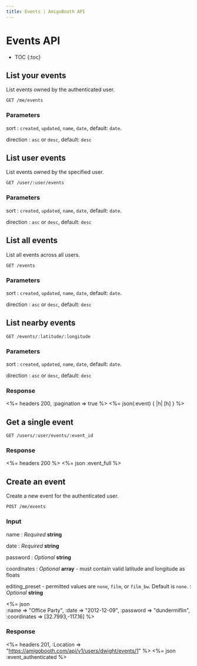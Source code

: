 ```yaml
---
title: Events | AmigoBooth API
---
```


# Events API

* TOC
{:toc}

## List your events

List events owned by the authenticated user.

    GET /me/events

### Parameters

sort
: `created`, `updated`, `name`, `date`, default: `date`.

direction
: `asc` or `desc`, default: `desc`

## List user events

List events owned by the specified user.

    GET /user/:user/events

### Parameters

sort
: `created`, `updated`, `name`, `date`, default: `date`.

direction
: `asc` or `desc`, default: `desc`

## List all events

List all events across all users.

    GET /events

### Parameters

sort
: `created`, `updated`, `name`, `date`, default: `date`.

direction
: `asc` or `desc`, default: `desc`

## List nearby events

    GET /events/:latitude/:longitude

### Parameters

sort
: `created`, `updated`, `name`, `date`, default: `date`.

direction
: `asc` or `desc`, default: `desc`

### Response

<%= headers 200, :pagination => true %>
<%= json(:event) { |h| [h] } %>

## Get a single event

    GET /users/:user/events/:event_id

### Response

<%= headers 200 %>
<%= json :event_full %>

## Create an event

Create a new event for the authenticated user.

    POST /me/events

### Input

name
: _Required_ **string**

date
: _Required_ **string**

password
: _Optional_ **string**

coordinates
: _Optional_ **array** - must contain valid latitude and longitude as floats

editing_preset - permitted values are `none`, `film`, or `film_bw`. Default is `none`.
: _Optional_ **string**

<%= json \
    :name     => "Office Party",
    :date     => "2012-12-09",
    :password => "dundermiflin",
    :coordinates => [32.7993,-117.16]
%>

### Response

<%= headers 201, :Location => "https://amigobooth.com/api/v1/users/dwight/events/1" %>
<%= json :event_authenticated %>
